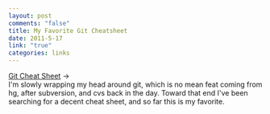 ```yaml
--- 
layout: post
comments: "false"
title: My Favorite Git Cheatsheet
date: 2011-5-17
link: "true"
categories: links
---
```

<a title="Git Cheat Sheet" href="http://zrusin.blogspot.com/2007/09/git-cheat-sheet.html">Git Cheat Sheet</a> →<br /> I'm slowly wrapping my head around git, which is no mean feat coming from hg, after subversion, and cvs back in the day. Toward that end I've been searching for a decent cheat sheet, and so far this is my favorite.

&nbsp;
